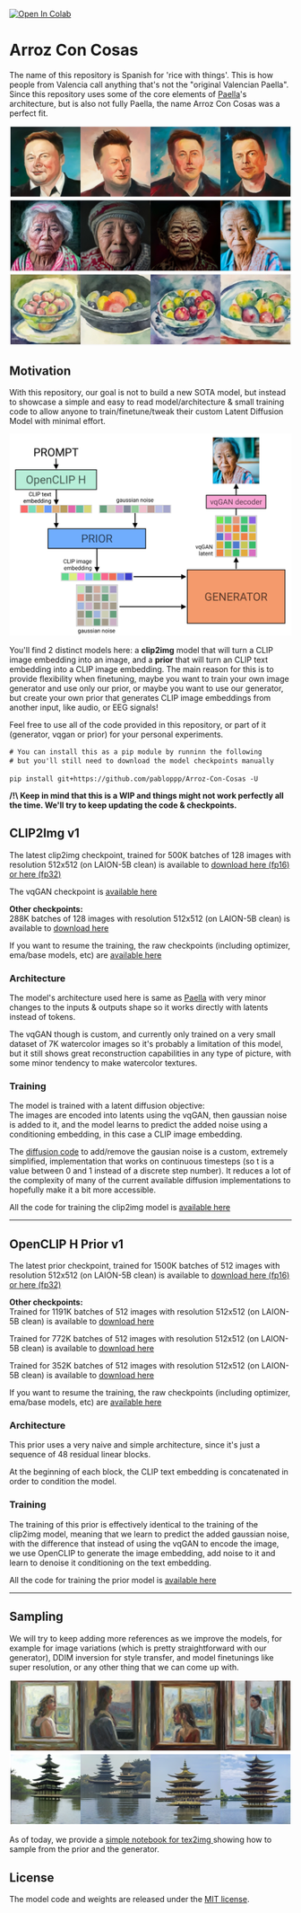 [![Open In Colab](https://colab.research.google.com/assets/colab-badge.svg)](https://colab.research.google.com/drive/1LLMH3RdhCNjFdN4SBDmY2ozMvp5nnR0U?usp=sharing)

# Arroz Con Cosas
The name of this repository is Spanish for 'rice with things'. This is how people from Valencia call anything that's not the "original Valencian Paella". 
Since this repository uses some of the core elements of [Paella](https://github.com/dome272/Paella/blob/main/modules.py)'s architecture, but is also not fully Paella, the name Arroz Con Cosas was a perfect fit.

![](figures/elon_300k_steps.png)
![](figures/old_lady_300k_steps.png)
![](figures/watercolor_bowl.png)

## Motivation
With this repository, our goal is not to build a new SOTA model, but instead to showcase a simple and easy to read model/architecture & small training code to allow anyone to train/finetune/tweak their custom Latent Diffusion Model with minimal effort. 

![](figures/sampling.png)

You'll find 2 distinct models here: a **clip2img** model that will turn a CLIP image embedding into an image, and a **prior** that will turn an CLIP text embedding into a CLIP image embedding. The main reason for this is to provide flexibility when finetuning, maybe you want to train your own image generator and use only our prior, or maybe you want to use our generator, but create your own prior that generates CLIP image embeddings from another input, like audio, or EEG signals! 

Feel free to use all of the code provided in this repository, or part of it (generator, vqgan or prior) for your personal experiments.

```
# You can install this as a pip module by runninn the following
# but you'll still need to download the model checkpoints manually

pip install git+https://github.com/pabloppp/Arroz-Con-Cosas -U

```

**/!\ Keep in mind that this is a WIP and things might not work perfectly all the time. We'll try to keep updating the code & checkpoints.**


## CLIP2Img v1

The latest clip2img checkpoint, trained for 500K batches of 128 images with resolution 512x512 (on LAION-5B clean) is available to [download here (fp16)](https://drive.google.com/file/d/1-1U9Rx5NKlP5CDtPGWp5zIlbgHqngaJs/view?usp=share_link) [or here (fp32)](https://drive.google.com/file/d/16ZJ3ZVbMYe_GpxIAIfhx1AA66n60QLYM/view?usp=sharing)

The vqGAN checkpoint is [available here](https://drive.google.com/file/d/1G3CR0uZ7NdmE4Zj7oxg50KPwuZcq-wzB/view?usp=share_link)

**Other checkpoints:**   
288K batches of 128 images with resolution 512x512 (on LAION-5B clean) is available to [download  here](https://drive.google.com/file/d/1-9Hm3n-I6H1ekKsF-_hGtQInXXPZGd3o/view?usp=share_link)

If you want to resume the training, the raw checkpoints (including optimizer, ema/base models, etc) are [available here](https://drive.google.com/drive/folders/18-3pXyszuZrRmvYvxXB3jjIDalZwTFni?usp=share_link)

### Architecture

The model's architecture used here is same as [Paella](https://github.com/dome272/Paella/blob/main/modules.py) with very minor changes to the inputs & outputs shape so it works directly with latents instead of tokens.

The vqGAN though is custom, and currently only trained on a very small dataset of 7K watercolor images so it's probably a limitation of this model, but it still shows great reconstruction capabilities in any type of picture, with some minor tendency to make watercolor textures.

### Training

The model is trained with a latent diffusion objective:  
The images are encoded into latents using the vqGAN, then gaussian noise is added to it, and the model learns to predict the added noise using a conditioning embedding, in this case a CLIP image embedding.

The [diffusion code](arroz/diffusion.py) to add/remove the gausian noise is a custom, extremely simplified, implementation that works on continuous timesteps (so t is a value between 0 and 1 instead of a discrete step number). It reduces a lot of the complexity of many of the current available diffusion implementations to hopefully make it a bit more accessible.

All the code for training the clip2img model is [available here](scripts/train_v1.py)

<hr>

## OpenCLIP H Prior v1

The latest prior checkpoint, trained for 1500K batches of 512 images with resolution 512x512 (on LAION-5B clean) is available to [download here (fp16)](https://drive.google.com/file/d/1-0BQNFXZZMpcPRY-h-0d2OTAGDJY6Vbw/view?usp=share_link) [or here (fp32)](https://drive.google.com/file/d/17kVP4JqooGgvor_GomZ-uZj9IzJevulg/view?usp=share_link)

**Other checkpoints:**   
Trained for 1191K batches of 512 images with resolution 512x512 (on LAION-5B clean) is available to [download here](https://drive.google.com/file/d/1F6J8Gvw7K4wu8YbnnxgJ3oN2sFtGnfvA/view?usp=share_link)

Trained for 772K batches of 512 images with resolution 512x512 (on LAION-5B clean) is available to [download here](https://drive.google.com/file/d/1--b6uAM8P4f8IuQ806ypo4D2tutXDwUz/view?usp=share_link)

Trained for 352K batches of 512 images with resolution 512x512 (on LAION-5B clean) is available to [download here](https://drive.google.com/file/d/1-BEpLF9XCh9CE80rvtXdsSdu5YO9FQan/view?usp=share_link)

If you want to resume the training, the raw checkpoints (including optimizer, ema/base models, etc) are [available here](https://drive.google.com/drive/folders/18-3pXyszuZrRmvYvxXB3jjIDalZwTFni?usp=share_link)

### Architecture

This prior uses a very naive and simple architecture, since it's just a sequence of 48 residual linear blocks.

At the beginning of each block, the CLIP text embedding is concatenated in order to condition the model. 

### Training

The training of this prior is effectively identical to the training of the clip2img model, meaning that we learn to predict the added gaussian noise, with the difference that instead of using the vqGAN to encode the image, we use OpenCLIP to generate the image embedding, add noise to it and learn to denoise it conditioning on the text embedding.

All the code for training the prior model is [available here](scripts/train_prior_v1.py)

<hr>

## Sampling

We will try to keep adding more references as we improve the models, for example for image variations (which is pretty straightforward with our generator), DDIM inversion for style transfer, and model finetunings like super resolution, or any other thing that we can come up with.

![](figures/window.png)
![](figures/pagoda.png)

As of today, we provide a [simple notebook for tex2img ](example_text2img.ipynb) showing how to sample from the prior and the generator.

## License
The model code and weights are released under the [MIT license](LICENSE).
